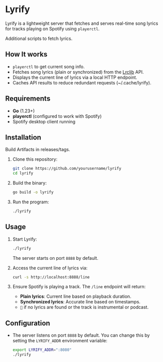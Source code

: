 # **Lyrify**

Lyrify is a lightweight server that fetches and serves real-time song lyrics for tracks playing on Spotify using `playerctl`.

Additional scripts to fetch lyrics.

## **How It works**

- `playerctl` to get current song info.
- Fetches song lyrics (plain or synchronized) from the [Lrclib](https://lrclib.net/) API.
- Displays the current line of lyrics via a local HTTP endpoint.
- Caches API results to reduce redundant requests (~/.cache/lyrify).

## **Requirements**

- **Go** (1.23+)
- **playerctl** (configured to work with Spotify)
- Spotify desktop client running

## **Installation**

Build Artifacts in releases/tags.

1. Clone this repository:

   ```bash
   git clone https://github.com/yourusername/lyrify
   cd lyrify
   ```

2. Build the binary:

   ```bash
   go build -o lyrify
   ```

3. Run the program:
   ```bash
   ./lyrify
   ```

## **Usage**

1. Start Lyrify:

   ```bash
   ./lyrify
   ```

   The server starts on port `8888` by default.

2. Access the current line of lyrics via:

   ```bash
   curl -s http://localhost:8888/line
   ```

3. Ensure Spotify is playing a track. The `/line` endpoint will return:
   - **Plain lyrics**: Current line based on playback duration.
   - **Synchronized lyrics**: Accurate line based on timestamps.
   - `🎼` if no lyrics are found or the track is instrumental or podcast.

## **Configuration**

- The server listens on port `8888` by default. You can change this by setting the `LYRIFY_ADDR` environment variable:
  ```bash
  export LYRIFY_ADDR=":8080"
  ./lyrify
  ```
